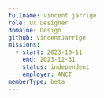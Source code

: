 ```yaml
---
fullname: vincent jarrige
role: UX Designer
domaine: Design
github: VincentJarrige
missions:
  - start: 2023-10-11
    end: 2023-12-31
    status: independent
    employer: ANCT
memberType: beta
---
```


